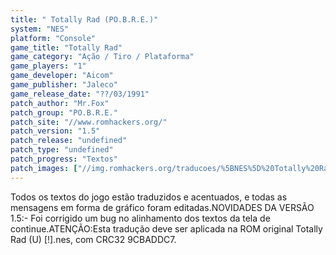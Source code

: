 ```yaml
---
title: " Totally Rad (PO.B.R.E.)"
system: "NES"
platform: "Console"
game_title: "Totally Rad"
game_category: "Ação / Tiro / Plataforma"
game_players: "1"
game_developer: "Aicom"
game_publisher: "Jaleco"
game_release_date: "??/03/1991"
patch_author: "Mr.Fox"
patch_group: "PO.B.R.E."
patch_site: "//www.romhackers.org/"
patch_version: "1.5"
patch_release: "undefined"
patch_type: "undefined"
patch_progress: "Textos"
patch_images: ["//img.romhackers.org/traducoes/%5BNES%5D%20Totally%20Rad%20-%20POBRE%20-%201.png","//img.romhackers.org/traducoes/%5BNES%5D%20Totally%20Rad%20-%20POBRE%20-%202.png","//img.romhackers.org/traducoes/%5BNES%5D%20Totally%20Rad%20-%20POBRE%20-%203.png"]
---
```

Todos os textos do jogo estão traduzidos e acentuados, e todas as mensagens em forma de gráfico foram editadas.NOVIDADES DA VERSÃO 1.5:- Foi corrigido um bug no alinhamento dos textos da tela de continue.ATENÇÃO:Esta tradução deve ser aplicada na ROM original Totally Rad (U) [!].nes, com CRC32 9CBADDC7.